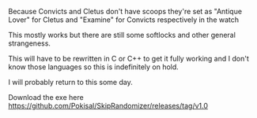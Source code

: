 Because Convicts and Cletus don't have scoops they're set as "Antique Lover" for Cletus and "Examine" for Convicts respectively in the watch

This mostly works but there are still some softlocks and other general strangeness.

This will have to be rewritten in C or C++ to get it fully working and I don't know those languages so this is indefinitely on hold.

I will probably return to this some day.

Download the exe here https://github.com/Pokisal/SkipRandomizer/releases/tag/v1.0
